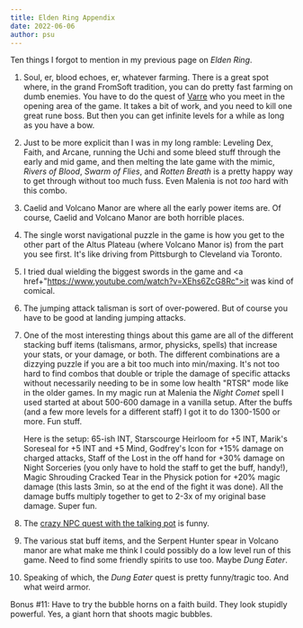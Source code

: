 ```yaml
---
title: Elden Ring Appendix
date: 2022-06-06
author: psu
---
```


Ten things I forgot to mention in my previous page on _Elden Ring_.

1. Soul, er, blood echoes, er, whatever farming. There is a great spot where, in the grand
  FromSoft tradition, you can do pretty fast farming on dumb enemies. You have to do the
  quest of  <a href="https://eldenring.wiki.fextralife.com/White+Mask+Varre">Varre</a> who
  you meet in the opening area of the game. It takes a bit of work, and you need to kill
  one great rune boss. But then you can get infinite levels for a while as long as you
  have a bow.

2. Just to be more explicit than I was in my long ramble: Leveling Dex, Faith, and Arcane,
   running the Uchi and some bleed stuff through the early and mid game, and then melting
   the late game with the mimic, _Rivers of Blood_, _Swarm of Flies_, and _Rotten Breath_
   is a pretty happy way to get through without too much fuss. Even Malenia is not _too_
   hard with this combo.

3. Caelid and Volcano Manor are where all the early power items are. Of course, Caelid and
   Volcano Manor are both horrible places.

4. The single worst navigational puzzle in the game is how you get to the other part of
   the Altus Plateau (where Volcano Manor is) from the part you see first. It's like
   driving from Pittsburgh to Cleveland via Toronto.

5. I tried dual wielding the biggest swords in the game and <a
   href+"https://www.youtube.com/watch?v=XEhs6ZcG8Rc">it was kind of comical</a>.

6. The jumping attack talisman is sort of over-powered. But of course you have to be good
   at landing jumping attacks.

7. One of the most interesting things about this game are all of the different stacking
   buff items (talismans, armor, physicks, spells) that increase your stats, or your
   damage, or both. The different combinations are a dizzying puzzle if you are a bit too
   much into min/maxing. It's not too hard to find combos that double or triple the damage
   of specific attacks without necessarily needing to be in some low health "RTSR" mode
   like in the older games. In my magic run at Malenia the _Night Comet_ spell I used
   started at about 500-600 damage in a vanilla setup. After the buffs (and a few more
   levels for a different staff) I got it to do 1300-1500 or more. Fun stuff. 
   
   Here is the setup: 65-ish INT, Starscourge Heirloom for +5 INT, Marik's Soreseal for +5
   INT and +5 Mind, Godfrey's Icon for +15% damage on charged attacks, Staff of the Lost
   in the off hand for +30% damage on Night Sorceries (you only have to hold the staff to
   get the buff, handy!), Magic Shrouding Cracked Tear in the Physick potion for +20% magic
   damage (this lasts 3min, so at the end of the fight it was done). All the damage buffs
   multiply together to get to 2-3x of my original base damage. Super fun.

8. The <a href="https://www.youtube.com/watch?v=OwPEYdKxhJk">crazy NPC quest with the
   talking pot</a> is funny.

9. The various stat buff items, and the Serpent Hunter spear in Volcano manor are what
   make me think I could possibly do a low level run of this game. Need to find some
   friendly spirits to use too. Maybe _Dung Eater_.

10. Speaking of which, the _Dung Eater_ quest is pretty funny/tragic too. And what weird
    armor.

Bonus #11: Have to try the bubble horns on a faith build. They look stupidly powerful.
Yes, a giant horn that shoots magic bubbles.





